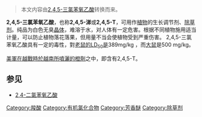 > 本文内容由[2,4,5-三氯苯氧乙酸](https://zh.wikipedia.org/wiki/2,4,5-三氯苯氧乙酸)转换而来。


**2,4,5-三氯苯氧乙酸**，也称**2,4,5-涕**或**2,4,5-T**，可用作[植物](../Page/植物.md "wikilink")的生长调节剂、[除草剂](../Page/除草剂.md "wikilink")。纯品为白色无臭[晶体](../Page/晶体.md "wikilink")，难溶于水，对人体有一定危害。根据不同植物施用适当计量，可以防止植物落花落果，但用量不当会使植物受到严重伤害。 2,4,5-三氯苯氧乙酸具有一定的毒性，對[老鼠的](https://zh.wikipedia.org/wiki/老鼠 "wikilink")[LD<sub>50</sub>是](../Page/半數致死量.md "wikilink")389mg/kg ，而[大鼠](../Page/大鼠.md "wikilink")是500 mg/kg。

[美軍在](https://zh.wikipedia.org/wiki/美軍 "wikilink")[越戰時於](https://zh.wikipedia.org/wiki/越戰 "wikilink")[越南所噴灑的](https://zh.wikipedia.org/wiki/越南 "wikilink")[橙劑](../Page/橙劑.md "wikilink")之中，即含有2,4,5-T。

## 参见

  - [2,4-二氯苯氧乙酸](../Page/2,4-二氯苯氧乙酸.md "wikilink")

[Category:羧酸](https://zh.wikipedia.org/wiki/Category:羧酸 "wikilink") [Category:有机氯化合物](https://zh.wikipedia.org/wiki/Category:有机氯化合物 "wikilink") [Category:芳香醚](https://zh.wikipedia.org/wiki/Category:芳香醚 "wikilink") [Category:除草剂](https://zh.wikipedia.org/wiki/Category:除草剂 "wikilink")